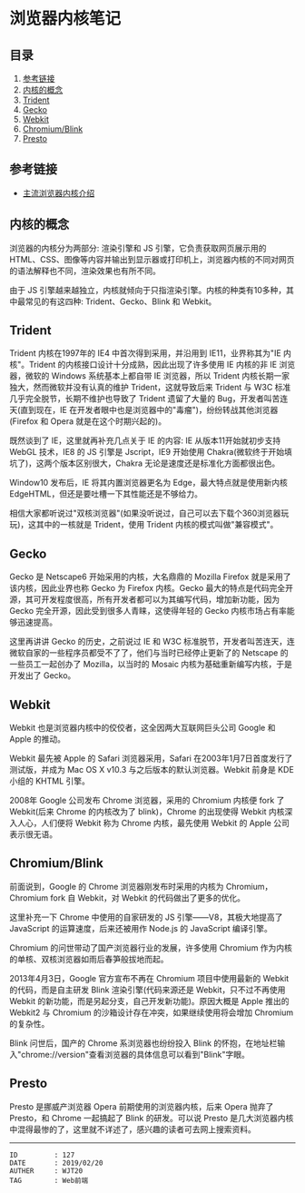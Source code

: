 
# 浏览器内核笔记 #

## 目录 ##

1. [参考链接](#href1)
2. [内核的概念](#href2)
3. [Trident](#href3)
4. [Gecko](#href4)
5. [Webkit](#href5)
6. [Chromium/Blink](#href6)
7. [Presto](#href7)

## <a name="href1">参考链接</a> ##

- [主流浏览器内核介绍](https://www.cnblogs.com/zichi/p/5116764.html)

## <a name="href2">内核的概念</a> ##

浏览器的内核分为两部分: 渲染引擎和 JS 引擎，它负责获取网页展示用的 HTML、CSS、图像等内容并输出到显示器或打印机上，浏览器内核的不同对网页的语法解释也不同，渲染效果也有所不同。

由于 JS 引擎越来越独立，内核就倾向于只指渲染引擎。内核的种类有10多种，其中最常见的有这四种: Trident、Gecko、Blink 和 Webkit。

## <a name="href3">Trident</a> ##

Trident 内核在1997年的 IE4 中首次得到采用，并沿用到 IE11，业界称其为"IE 内核"。Trident 的内核接口设计十分成熟，因此出现了许多使用 IE 内核的非 IE 浏览器，微软的 Windows 系统基本上都自带 IE 浏览器，所以 Trident 内核长期一家独大，然而微软并没有认真的维护 Trident，这就导致后来 Trident 与 W3C 标准几乎完全脱节，长期不维护也导致了 Trident 遗留了大量的 Bug，开发者叫苦连天(直到现在，IE 在开发者眼中也是浏览器中的"毒瘤")，纷纷转战其他浏览器(Firefox 和 Opera 就是在这个时期兴起的)。

既然谈到了 IE，这里就再补充几点关于 IE 的内容: IE 从版本11开始就初步支持 WebGL 技术，IE8 的 JS 引擎是 Jscript，IE9 开始使用 Chakra(微软终于开始填坑了)，这两个版本区别很大，Chakra 无论是速度还是标准化方面都很出色。

Window10 发布后，IE 将其内置浏览器更名为 Edge，最大特点就是使用新内核 EdgeHTML，但还是要吐槽一下其性能还是不够给力。

相信大家都听说过"双核浏览器"(如果没听说过，自己可以去下载个360浏览器玩玩)，这其中的一核就是 Trident，使用 Trident 内核的模式叫做"兼容模式"。

## <a name="href4">Gecko</a> ##

Gecko 是 Netscape6 开始采用的内核，大名鼎鼎的 Mozilla Firefox 就是采用了该内核，因此业界也称 Gecko 为 Firefox 内核。Gecko 最大的特点是代码完全开源，其可开发程度很高，所有开发者都可以为其编写代码，增加新功能，因为 Gecko 完全开源，因此受到很多人青睐，这使得年轻的 Gecko 内核市场占有率能够迅速提高。

这里再讲讲 Gecko 的历史，之前说过 IE 和 W3C 标准脱节，开发者叫苦连天，连微软自家的一些程序员都受不了了，他们与当时已经停止更新了的 Netscape 的一些员工一起创办了 Mozilla，以当时的 Mosaic 内核为基础重新编写内核，于是开发出了 Gecko。

## <a name="href5">Webkit</a> ##

Webkit 也是浏览器内核中的佼佼者，这全因两大互联网巨头公司 Google 和 Apple 的推动。

Webkit 最先被 Apple 的 Safari 浏览器采用，Safari 在2003年1月7日首度发行了测试版，并成为 Mac OS X v10.3 与之后版本的默认浏览器。Webkit 前身是 KDE 小组的 KHTML 引擎。

2008年 Google 公司发布 Chrome 浏览器，采用的 Chromium 内核便 fork 了 Webkit(后来 Chrome 的内核改为了 blink)，Chrome 的出现使得 Webkit 内核深入人心，人们便将 Webkit 称为 Chrome 内核，最先使用 Webkit 的 Apple 公司表示很无语。

## <a name="href6">Chromium/Blink</a> ##

前面说到，Google 的 Chrome 浏览器刚发布时采用的内核为 Chromium，Chromium fork 自 Webkit，对 Webkit 的代码做出了更多的优化。

这里补充一下 Chrome 中使用的自家研发的 JS 引擎——V8，其极大地提高了 JavaScript 的运算速度，后来还被用作 Node.js 的 JavaScript 编译引擎。

Chromium 的问世带动了国产浏览器行业的发展，许多使用 Chromium 作为内核的单核、双核浏览器如雨后春笋般拔地而起。

2013年4月3日，Google 官方宣布不再在 Chromium 项目中使用最新的 Webkit 的代码，而是自主研发 Blink 渲染引擎(代码来源还是 Webkit，只不过不再使用 Webkit 的新功能，而是另起分支，自己开发新功能)。原因大概是 Apple 推出的 Webkit2 与 Chromium 的沙箱设计存在冲突，如果继续使用将会增加 Chromium 的复杂性。

Blink 问世后，国产的 Chrome 系浏览器也纷纷投入 Blink 的怀抱，在地址栏输入"chrome://version"查看浏览器的具体信息可以看到"Blink"字眼。

## <a name="href7">Presto</a> ##

Presto 是挪威产浏览器 Opera 前期使用的浏览器内核，后来 Opera 抛弃了 Presto，和 Chrome 一起搞起了 Blink 的研发。可以说 Presto 是几大浏览器内核中混得最惨的了，这里就不详述了，感兴趣的读者可去网上搜索资料。

---

```
ID         : 127
DATE       : 2019/02/20
AUTHER     : WJT20
TAG        : Web前端
```
